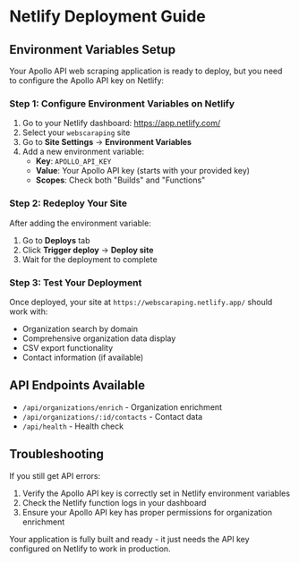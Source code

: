 # Netlify Deployment Guide

## Environment Variables Setup

Your Apollo API web scraping application is ready to deploy, but you need to configure the Apollo API key on Netlify:

### Step 1: Configure Environment Variables on Netlify
1. Go to your Netlify dashboard: https://app.netlify.com/
2. Select your `webscaraping` site
3. Go to **Site Settings** → **Environment Variables**
4. Add a new environment variable:
   - **Key**: `APOLLO_API_KEY`
   - **Value**: Your Apollo API key (starts with your provided key)
   - **Scopes**: Check both "Builds" and "Functions"

### Step 2: Redeploy Your Site
After adding the environment variable:
1. Go to **Deploys** tab
2. Click **Trigger deploy** → **Deploy site**
3. Wait for the deployment to complete

### Step 3: Test Your Deployment
Once deployed, your site at `https://webscaraping.netlify.app/` should work with:
- Organization search by domain
- Comprehensive organization data display
- CSV export functionality
- Contact information (if available)

## API Endpoints Available
- `/api/organizations/enrich` - Organization enrichment
- `/api/organizations/:id/contacts` - Contact data
- `/api/health` - Health check

## Troubleshooting
If you still get API errors:
1. Verify the Apollo API key is correctly set in Netlify environment variables
2. Check the Netlify function logs in your dashboard
3. Ensure your Apollo API key has proper permissions for organization enrichment

Your application is fully built and ready - it just needs the API key configured on Netlify to work in production.